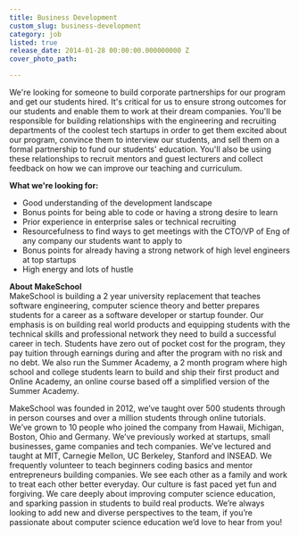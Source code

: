 ```yaml
---
title: Business Development
custom_slug: business-development
category: job
listed: true
release_date: 2014-01-28 00:00:00.000000000 Z
cover_photo_path: 

---
```

We're looking for someone to build corporate partnerships for our program and get our students hired. It's critical for us to ensure strong outcomes for our students and enable them to work at their dream companies. You'll be responsible for building relationships with the engineering and recruiting departments of the coolest tech startups in order to get them excited about our program, convince them to interview our students, and sell them on a formal partnership to fund our students' education. You'll also be using these relationships to recruit mentors and guest lecturers and collect feedback on how we can improve our teaching and curriculum.

**What we're looking for:**

- Good understanding of the development landscape
- Bonus points for being able to code or having a strong desire to learn
- Prior experience in enterprise sales or technical recruiting
- Resourcefulness to find ways to get meetings with the CTO/VP of Eng of any company our students want to apply to
- Bonus points for already having a strong network of high level engineers at top startups
- High energy and lots of hustle

**About MakeSchool**<br> MakeSchool is building a 2 year university replacement that teaches software engineering, computer science theory and better prepares students for a career as a software developer or startup founder. Our emphasis is on building real world products and equipping students with the technical skills and professional network they need to build a successful career in tech. Students have zero out of pocket cost for the program, they pay tuition through earnings during and after the program with no risk and no debt. We also run the Summer Academy, a 2 month program where high school and college students learn to build and ship their first product and Online Academy, an online course based off a simplified version of the Summer Academy.

MakeSchool was founded in 2012, we’ve taught over 500 students through in person courses and over a million students through online tutorials. We’ve grown to 10 people who joined the company from Hawaii, Michigan, Boston, Ohio and Germany. We’ve previously worked at startups, small businesses, game companies and tech companies. We’ve lectured and taught at MIT, Carnegie Mellon, UC Berkeley, Stanford and INSEAD. We frequently volunteer to teach beginners coding basics and mentor entrepreneurs building companies. We see each other as a family and work to treat each other better everyday. Our culture is fast paced yet fun and forgiving. We care deeply about improving computer science education, and sparking passion in students to build real products. We’re always looking to add new and diverse perspectives to the team, if you’re passionate about computer science education we’d love to hear from you!